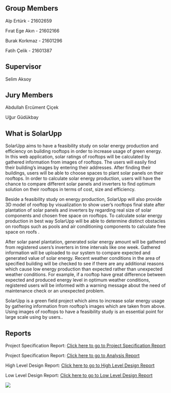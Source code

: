 ## Group Members
Alp Ertürk - 21602659

Fırat Ege Akın - 21602166

Burak Korkmaz - 21601296

Fatih Çelik - 21601387

## Supervisor
Selim Aksoy

## Jury Members
Abdullah Ercüment Çiçek

Uğur Güdükbay

## What is SolarUpp
SolarUpp aims to have a feasibility study on solar energy production and efficiency on building rooftops in order to increase usage of green energy. In this web application, solar ratings of rooftops will be calculated by gathered information from images of rooftops. The users will easily find their building’s images by entering their addresses. After finding their buildings, users will be able to choose spaces to plant solar panels on their rooftops. In order to calculate solar energy production, users will have the chance to compare different solar panels and inverters to find optimum solution on their rooftops in terms of cost, size and efficiency.

Beside a feasibility study on energy production, SolarUpp will also provide 3D model of rooftop by visualization to show user’s rooftops final state after plantation of solar panels and inverters by regarding real size of solar components and chosen free space on rooftops. To calculate solar energy production in best way SolarUpp will be able to determine distinct obstacles on rooftops such as pools and air conditioning components to calculate free space on roofs .

After solar panel plantation, generated solar energy amount will be gathered from registered users’s inverters in time intervals like one week. Gathered information will be uploaded to our system to compare expected and generated value of solar energy. Recent weather conditions in the area of specified building will be checked to see if there are any additional reasons which cause low energy production than expected rather than unexpected weather conditions. For example, if a rooftop have great difference between expected and produced energy level in optimum weather conditions, registered users will be informed with a warning message about the need of maintenance check or an unexpected problem. 

SolarUpp is a green field project which aims to increase solar energy usage by gathering information from rooftop’s images which are taken from above. Using images of rooftops to have a feasibility study is an essential point for large scale using by users..

## Reports
Project Specification Report: [Click here to go to Project Specification Report](https://github.com/egeakin/SolarUpp/blob/master/Project%20Specification%20Report.pdf)

Project Specification Report: [Click here to go to Analysis Report](https://github.com/egeakin/SolarUpp/blob/master/ANALYSIS%20REPORT.pdf)

High Level Design Report: [Click here to go to High Level Design Report](https://github.com/egeakin/SolarUpp/blob/master/High-Level%20Design%20Report.pdf)

Low Level Design Report: [Click here to go to Low Level Design Report](https://github.com/egeakin/SolarUpp/blob/master/SolarUpp%20Low-Level%20Design%20Report.pdf)

![](https://github.com/egeakin/SolarUpp/blob/master/Screen%20Shot%202019-10-18%20at%2015.08.29.png)
